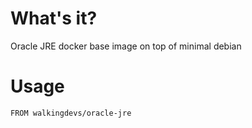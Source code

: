 # What's it?

Oracle JRE docker base image on top of minimal debian

# Usage

    FROM walkingdevs/oracle-jre